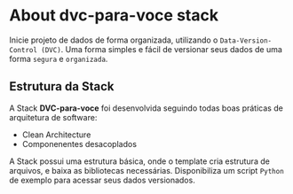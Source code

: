 # About dvc-para-voce stack

Inicie projeto de dados de forma organizada, utilizando o `Data-Version-Control (DVC)`. Uma forma simples e fácil de versionar seus dados de uma forma `segura` e `organizada`.
 
## Estrutura da Stack
A Stack **DVC-para-voce** foi desenvolvida seguindo todas boas práticas de arquitetura de software:
+ Clean Architecture
+ Componenentes desacoplados

A Stack possui uma estrutura básica, onde o template cria estrutura de arquivos, e baixa as bibliotecas necessárias. Disponibiliza um script `Python` de exemplo para acessar seus dados versionados.
